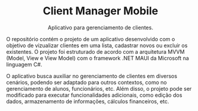 <h1 align="center">Client Manager Mobile</h1>

<p align="center">Aplicativo para gerenciamento de clientes.</p>

O repositório contém o projeto de um aplicativo desenvolvido com o objetivo de vizualizar clientes em uma lista, cadastrar novos ou excluir os existentes. O projeto foi estruturado de acordo com a arquitetura MVVM (Model, View e View Model) com o framework .NET MAUI da Microsoft na linguagem C#. 

O aplicativo busca auxiliar no gerenciamento de clientes em diversos cenários, podendo ser adaptado para outros contextos, como no gerenciamento de alunos, funcionários, etc. Além disso, o projeto pode ser modificado para executar funcionalidades adicionais, como edição dos dados, armazenamento de informações, cálculos financeiros, etc.    
